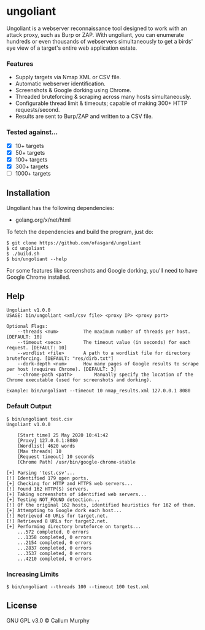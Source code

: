 # ungoliant

Ungoliant is a webserver reconnaissance tool designed to work with an attack proxy, such as Burp or ZAP. With ungoliant, you can enumerate hundreds or even thousands of webservers simultaneously to get a birds' eye view of a target's entire web application estate.

### Features

- Supply targets via Nmap XML or CSV file.
- Automatic webserver identification.
- Screenshots & Google dorking using Chrome.
- Threaded bruteforcing & scraping across many hosts simultaneously.
- Configurable thread limit & timeouts; capable of making 300+ HTTP requests/second.
- Results are sent to Burp/ZAP and written to a CSV file.

### Tested against...

- [x] 10+ targets
- [x] 50+ targets
- [x] 100+ targets
- [x] 300+ targets
- [ ] 1000+ targets

## Installation

Ungoliant has the following dependencies:

- golang.org/x/net/html

To fetch the dependencies and build the program, just do:

```shell
$ git clone https://github.com/ofasgard/ungoliant
$ cd ungoliant
$ ./build.sh
$ bin/ungoliant --help
```

For some features like screenshots and Google dorking, you'll need to have Google Chrome installed.

## Help
```shell
Ungoliant v1.0.0
USAGE: bin/ungoliant <xml/csv file> <proxy IP> <proxy port>

Optional Flags:
	--threads <num>			The maximum number of threads per host. [DEFAULT: 10]
	--timeout <secs>		The timeout value (in seconds) for each request. [DEFAULT: 10]
	--wordlist <file>		A path to a wordlist file for directory bruteforcing. [DEFAULT: "res/dirb.txt"]
	--dork-depth <num>		How many pages of Google results to scrape per host (requires Chrome). [DEFAULT: 3]
	--chrome-path <path>		Manually specify the location of the Chrome executable (used for screenshots and dorking).

Example: bin/ungoliant --timeout 10 nmap_results.xml 127.0.0.1 8080
```

### Default Output
```shell
$ bin/ungoliant test.csv
Ungoliant v1.0.0

	[Start time] 25 May 2020 10:41:42
	[Proxy] 127.0.0.1:8080
	[Wordlist] 4620 words
	[Max threads] 10
	[Request timeout] 10 seconds
	[Chrome Path] /usr/bin/google-chrome-stable

[+] Parsing 'test.csv'...
[!] Identified 179 open ports.
[+] Checking for HTTP and HTTPS web servers...
[!] Found 162 HTTP(S) servers.
[+] Taking screenshots of identified web servers...
[+] Testing NOT_FOUND detection...
[!] Of the original 162 hosts, identified heuristics for 162 of them.
[+] Attempting to Google dork each host...
[!] Retrieved 40 URLs for target.net.
[!] Retrieved 8 URLs for target2.net.
[+] Performing directory bruteforce on targets...
	...572 completed, 0 errors
	...1358 completed, 0 errors
	...2154 completed, 0 errors
	...2837 completed, 0 errors
	...3537 completed, 0 errors
	...4210 completed, 0 errors

```

### Increasing Limits
```shell
$ bin/ungoliant --threads 100 --timeout 100 test.xml 
```

## License

GNU GPL v3.0 © Callum Murphy
